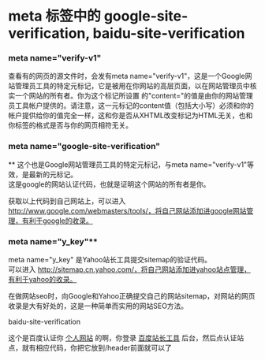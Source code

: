 # meta 标签中的 google-site-verification, baidu-site-verification



  ### meta name="verify-v1"

查看有的网页的源文件时，会发有meta  name="verify-v1"，这是一个Google网站管理员工具的特定元标记，它是被用在你网站的高层页面，以在网站管理员中核实一个网站的所有者。你为这个标记所设置  的"content="的值是由你的网站管理员工具帐户提供的。请注意，这一元标记的content值（包括大小写）必须和你的帐户提供给你的值完全一样，这和你是否从XHTML改变标记为HTML无关，也和你标签的格式是否与你的网页相符无关。 

   ### meta name="google-site-verification"

** 这个也是Google网站管理员工具的特定元标记，与meta name="verify-v1"等效，是最新的元标记。  
 这是google的网站认证代码，也就是证明这个网站的所有者是你。  

 获取以上代码到自己网站上，可以进入  http://www.google.com/webmasters/tools/，将自己网站添加进google网站管理，有利于google的收录。  

 ### meta name="y_key"**  

 meta name="y_key" 是Yahoo站长工具提交sitemap的验证代码。  
 可以进入  http://sitemap.cn.yahoo.com/，将自己网站添加进yahoo站点管理，有利于yahoo的收录。  

 在做网站seo时，向Google和Yahoo正确提交自己的网站sitemap，对网站的网页收录是大有好处的，这是一种简单而实用的网站SEO方法。 



  baidu-site-verification  
  

  这个是百度认证你  [个人网站](http://www.so.com/s?q=个人网站&ie=utf-8&src=wenda_link)  的啊，你登录  [百度站长工具](http://www.so.com/s?q=百度站长工具&ie=utf-8&src=wenda_link)  后台，然后点认证站点，就有相应代码，你把它放到/header前面就可以了